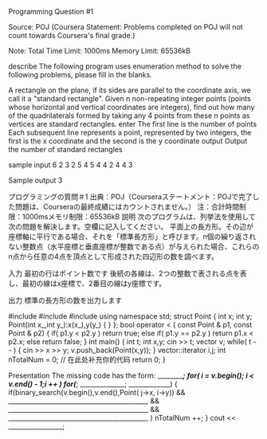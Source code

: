 Programming Question #1

Source: POJ (Coursera Statement: Problems completed on POJ will not count towards Coursera's final grade.)

Note: Total Time Limit: 1000ms Memory Limit: 65536kB

describe
The following program uses enumeration method to solve the following problems, please fill in the blanks.

A rectangle on the plane, if its sides are parallel to the coordinate axis, we call it a "standard rectangle". 
Given n non-repeating integer points (points whose horizontal and vertical coordinates are integers), 
find out how many of the quadrilaterals formed by taking any 4 points from these n points as vertices are standard rectangles.
enter
The first line is the number of points
Each subsequent line represents a point, represented by two integers, 
the first is the x coordinate and the second is the y coordinate
output
Output the number of standard rectangles

sample input
6
2 3
2 5
4 5
4 4
2 4
4 3

Sample output
3

プログラミングの質問＃1
出典：POJ（Courseraステートメント：POJで完了した問題は、Courseraの最終成績にはカウントされません。）
注：合計時間制限：1000msメモリ制限：65536kB
説明
次のプログラムは、列挙法を使用して次の問題を解決します。空欄に記入してください。
平面上の長方形。その辺が座標軸に平行である場合、それを「標準長方形」と呼びます。n個の繰り返されない整数点（水平座標と垂直座標が整数である点）が与えられた場合、これらのn点から任意の4点を頂点として形成された四辺形の数を調べます。

入力
最初の行はポイント数です
後続の各線は、2つの整数で表される点を表し、最初の線はx座標で、2番目の線はy座標です。

出力
標準の長方形の数を出力します

#include <iostream>
#include <vector>
#include <algorithm>
using namespace std;
struct Point {
    int x;
    int y;
    Point(int x_,int y_):x(x_),y(y_) { }
};
bool operator < ( const Point & p1, const Point & p2)
{
    if( p1.y < p2.y )
        return true;
    else if( p1.y == p2.y )
        return p1.x < p2.x;
    else
        return false;
}
int main()
{
    int t;
    int x,y;
    cin >> t;
    vector<Point> v;
    while( t -- ) {
        cin >> x >> y;
        v.push_back(Point(x,y));
    }
    vector<Point>::iterator i,j;
    int nTotalNum = 0;
// 在此处补充你的代码
return 0;
}



Presentation
The missing code has the form:
    _____________________;
    for( i = v.begin(); i < v.end() - 1;i ++ )
        for(_____________; ______________; _____________) {
            if(binary_search(v.begin(),v.end(),Point( j->x, i->y)) &&
                ____________________________________________ &&
                ____________________________________________ &&
                ____________________________________________ )
                nTotalNum ++;
        }
    cout << _________________;
